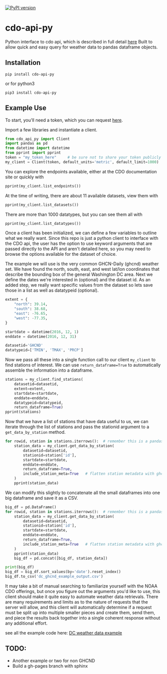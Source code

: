 [![PyPI version](https://badge.fury.io/py/cdo-api-py.svg)](https://badge.fury.io/py/cdo-api-py)

# cdo-api-py
Python interface to cdo api, which is described in full detail [here](https://www.ncdc.noaa.gov/cdo-web/webservices/v2#gettingStarted)
Built to allow quick and easy query for weather data to pandas dataframe objects.

## Installation

```
pip install cdo-api-py
```
or for python3
```
pip3 install cdo-api-py
```

## Example Use

To start, you'll need a token, which you can request [here](https://www.ncdc.noaa.gov/cdo-web/token).

Import a few libraries and instantiate a client.
```python
from cdo_api_py import Client
import pandas as pd
from datetime import datetime
from pprint import pprint
token = "my_token_here"     # be sure not to share your token publicly
my_client = Client(token, default_units='metric', default_limit=1000)
```

You can explore the endpoints available, either at the CDO documentation site or quickly with
```python
pprint(my_client.list_endpoints())
```

At the time of writing, there are about 11 available datasets, view them with
```python
pprint(my_client.list_datasets())
```

There are more than 1000 datatypes, but you can see them all with
```python
pprint(my_client.list_datatypes())
```

Once a client has been initialized, we can define a few variables to outline what we really want.
Since this repo is just a python client to interface with the CDO api, the user has the option
to use keyword arguments that are passed directly to the API and aren't detailed here, so you
may need to browse the options available for the dataset of choice.

The example we will use is the very common GHCN-Daily (ghcnd) weather set. We have found
the north, south, east, and west lat/lon coordinates that describe the bounding box of the
general Washington DC area. Next we define the dates we're interested in (optional) and
the dataset id. As an added step, we really want specific values from the dataset so lets
save those in a list as well as datatypeid (optional).

```python
extent = {
    "north": 39.14,
    "south": 38.68,
    "east": -76.65,
    "west": -77.35,
}

startdate = datetime(2016, 12, 1)
enddate = datetime(2016, 12, 31)

datasetid='GHCND'
datatypeid=['TMIN', 'TMAX', 'PRCP']
```

Now we pass all these into a single function call to our client `my_client` to find stations of interest.
We can use `return_dataframe=True` to automatically assemble the information into a dataframe.
```python
stations = my_client.find_stations(
    datasetid=datasetid,
    extent=extent,
    startdate=startdate,
    enddate=enddate,
    datatypeid=datatypeid,
    return_dataframe=True)
pprint(stations)
```

Now that we have a list of stations that have data useful to us, we can iterate through
the list of stations and pass the stationid argument to a `get_data_by_station` method.
```python
for rowid, station in stations.iterrows():  # remember this is a pandas dataframe!
    station_data = my_client.get_data_by_station(
        datasetid=datasetid,
        stationid=station['id'],
        startdate=startdate,
        enddate=enddate,
        return_dataframe=True,
        include_station_meta=True   # flatten station metadata with ghcnd readings
    )
    pprint(station_data)
```

We can modify this slightly to concatenate all the small dataframes into one big dataframe
and save it as a CSV.
```python
big_df = pd.DataFrame()
for rowid, station in stations.iterrows():  # remember this is a pandas dataframe!
    station_data = my_client.get_data_by_station(
        datasetid=datasetid,
        stationid=station['id'],
        startdate=startdate,
        enddate=enddate,
        return_dataframe=True,
        include_station_meta=True   # flatten station metadata with ghcnd readings
    )
    pprint(station_data)
    big_df = pd.concat([big_df, station_data])

print(big_df)
big_df = big_df.sort_values(by='date').reset_index()
big_df.to_csv('dc_ghcnd_example_output.csv')
```

It may take a bit of manual searching to familiarize yourself with the NOAA CDO offerings, but
once you figure out the arguments you'd like to use, this client should make it quite easy
to automate weather data retrievals. There are many requirements and limits as to the nature of
requests that the server will allow, and this client will automatically determine if a request
must be split up into multiple smaller pieces and create them, send them, and piece the
results back together into a single coherent response without any additional effort.

see all the example code here: [DC weather data example](docs/example/dc_weather_data.py)

## TODO:
* Another example or two for non GHCND
* Build a gh-pages branch with sphinx